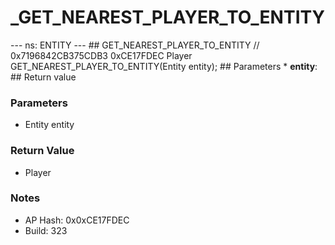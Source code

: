 # _GET_NEAREST_PLAYER_TO_ENTITY

--- ns: ENTITY --- ## GET_NEAREST_PLAYER_TO_ENTITY  // 0x7196842CB375CDB3 0xCE17FDEC Player GET_NEAREST_PLAYER_TO_ENTITY(Entity entity);   ## Parameters * **entity**:  ## Return value

### Parameters
* Entity entity

### Return Value
* Player

### Notes
* AP Hash: 0x0xCE17FDEC
* Build: 323

